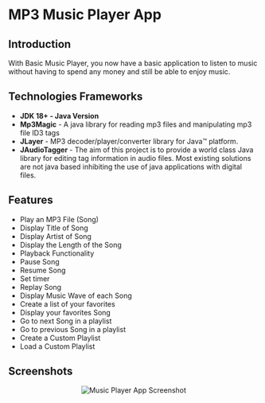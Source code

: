 <!--Project Name-->
<h1>MP3 Music Player App</h1>

<!--Introduction-->
<h2>Introduction</h2>
<p>With Basic Music Player, you now have a basic application to listen to music without having to spend any money and still be able to enjoy music.</a>
</p>

<!--Technologies/Frameworks-->
<h2>Technologies Frameworks</h2>
<ul>
  <li><b>JDK 18+ - Java Version</b></li>
  <li><b>Mp3Magic</b> - A java library for reading mp3 files and manipulating mp3 file ID3 tags</li>
  <li><b>JLayer</b> - MP3 decoder/player/converter library for Java™ platform. </li>
  <li><b>JAudioTagger</b> - The aim of this project is to provide a world class Java library for editing tag information in audio files. Most existing solutions are not java based inhibiting the use of java applications with digital files. </li>
</ul>

<!--Features-->
<h2>Features</h2>
<ul>
  <li>Play an MP3 File (Song)</li>
  <li>Display Title of Song</li>
  <li>Display Artist of Song</li>
  <li>Display the Length of the Song</li>
  <li>Playback Functionality</li>
  <li>Pause Song</li>
    <li>Resume Song</li>
  <li>Set timer</li>
  <li>Replay Song</li>
  <li>Display Music Wave of each Song</li>
  <li>Create a list of your favorites</li>
  <li>Display your favorites Song</li>
  <li>Go to next Song in a playlist</li>
  <li>Go to previous Song in a playlist</li>
  <li>Create a Custom Playlist</li>
  <li>Load a Custom Playlist</li>
</ul>


<!--Screenshots (GIFs/PNGs)-->
<h2>Screenshots</h2>
<p align="center">
  <img src="https://github.com/curadProgrammer/Java-Swing-MusicPlayer/blob/main/Screenshot_38.png" alt="Music Player App Screenshot">
</p>
